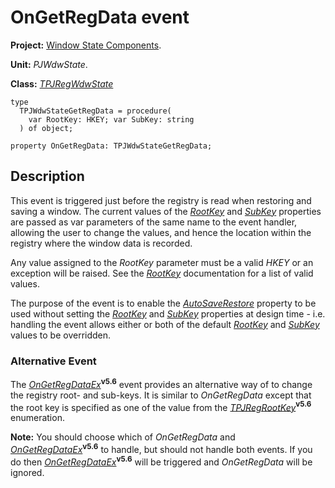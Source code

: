 <a href='Hidden comment: 
$Rev$
$Date$
'></a>

# OnGetRegData event #

**Project:** [Window State Components](WindowStateComponents.md).

**Unit:** _PJWdwState_.

**Class:** _[TPJRegWdwState](TPJRegWdwState.md)_

```
type
  TPJWdwStateGetRegData = procedure(
    var RootKey: HKEY; var SubKey: string
  ) of object;

property OnGetRegData: TPJWdwStateGetRegData;
```

## Description ##

This event is triggered just before the registry is read when restoring and saving a window. The current values of the _[RootKey](TPJRegWdwStateRootKey.md)_ and _[SubKey](TPJRegWdwStateSubKey.md)_ properties are passed as var parameters of the same name to the event handler, allowing the user to change the values, and hence the location within the registry where the window data is recorded.

Any value assigned to the _RootKey_ parameter must be a valid _HKEY_ or an exception will be raised. See the _[RootKey](TPJRegWdwStateRootKey.md)_ documentation for a list of valid values.

The purpose of the event is to enable the _[AutoSaveRestore](TPJCustomWdwStateAutoSaveRestore.md)_ property to be used without setting the _[RootKey](TPJRegWdwStateRootKey.md)_ and _[SubKey](TPJRegWdwStateSubKey.md)_ properties at design time  - i.e. handling the event allows either or both of the default _[RootKey](TPJRegWdwStateRootKey.md)_  and _[SubKey](TPJRegWdwStateSubKey.md)_ values to be overridden.

### Alternative Event ###

The _[OnGetRegDataEx](TPJRegWdwStateOnGetRegDataEx.md)_**<sup>v5.6</sup>** event provides an alternative way of to change the registry root- and sub-keys. It is similar to _OnGetRegData_ except that the root key is specified as one of the value from the _[TPJRegRootKey](TPJRegRootKey.md)_**<sup>v5.6</sup>** enumeration.

**Note:** You should choose which of _OnGetRegData_ and _[OnGetRegDataEx](TPJRegWdwStateOnGetRegDataEx.md)_**<sup>v5.6</sup>** to handle, but should not handle both events. If you do then _[OnGetRegDataEx](TPJRegWdwStateOnGetRegDataEx.md)_**<sup>v5.6</sup>** will be triggered and _OnGetRegData_ will be ignored.